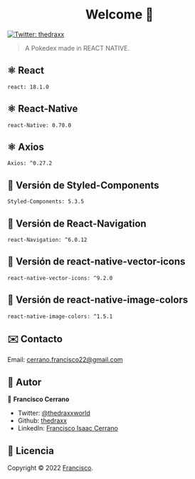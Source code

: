 <h1 align="center">Welcome 👋</h1>
<p>
  <a href="https://twitter.com/ThedraxxWorld" target="_blank">
    <img alt="Twitter: thedraxx" src="https://img.shields.io/twitter/follow/ThedraxxWorld.svg?style=social" />
  </a>
</p>

> A Pokedex made in REACT NATIVE.</br>

## ⚛️ React
```
react: 18.1.0
```
## ⚛️ React-Native
```
react-Native: 0.70.0
```
## ⚛️ Axios
```
Axios: ^0.27.2
```
## 🤍 Versión de Styled-Components
```
Styled-Components: 5.3.5
```
## 🤍 Versión de React-Navigation
```
react-Navigation: ^6.0.12
```
## 🤍 Versión de react-native-vector-icons
```
react-native-vector-icons: ^9.2.0
```
## 🤍 Versión de react-native-image-colors
```
react-native-image-colors: ^1.5.1
```
## ✉️ Contacto

Email: cerrano.francisco22@gmail.com

## 🤔 Autor

👤 **Francisco Cerrano**

- Twitter: [@thedraxxworld](https://twitter.com/ThedraxxWorld)
- Github: [thedraxx](https://github.com/thedraxx)
- LinkedIn: [Francisco Isaac Cerrano](https://www.linkedin.com/in/cerranofrancisco/)


## 📝 Licencia

Copyright © 2022 [Francisco](https://github.com/thedraxx).<br />
